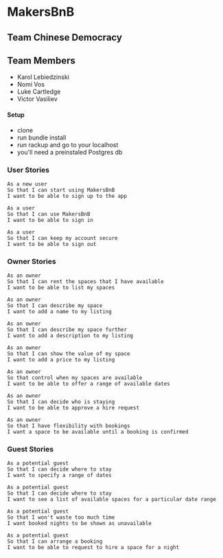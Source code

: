 # MakersBnB

## Team Chinese Democracy

## Team Members
* Karol Lebiedzinski
* Nomi Vos
* Luke Cartledge
* Victor Vasiliev

#### Setup
* clone
* run bundle install
* run rackup and go to your localhost
* you'll need a preinstaled Postgres db

### User Stories

```
As a new user
So that I can start using MakersBnB
I want to be able to sign up to the app

As a user
So that I can use MakersBnB
I want to be able to sign in

As a user
So that I can keep my account secure
I want to be able to sign out
```

### Owner Stories

```
As an owner
So that I can rent the spaces that I have available
I want to be able to list my spaces

As an owner
So that I can describe my space
I want to add a name to my listing

As an owner
So that I can describe my space further
I want to add a description to my listing

As an owner
So that I can show the value of my space
I want to add a price to my listing

As an owner
So that control when my spaces are available
I want to be able to offer a range of available dates

As an owner
So that I can decide who is staying
I want to be able to approve a hire request

As an owner
So that I have flexibility with bookings
I want a space to be available until a booking is confirmed
```

### Guest Stories
```
As a potential guest
So that I can decide where to stay
I want to specify a range of dates

As a potential guest
So that I can decide where to stay
I want to see a list of available spaces for a particular date range

As a potential guest
So that I won't waste too much time
I want booked nights to be shown as unavailable

As a potential guest
So that I can arrange a booking
I want to be able to request to hire a space for a night
```
